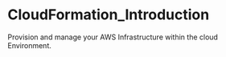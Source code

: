 # CloudFormation_Introduction
Provision and manage your AWS Infrastructure within the cloud Environment. 
